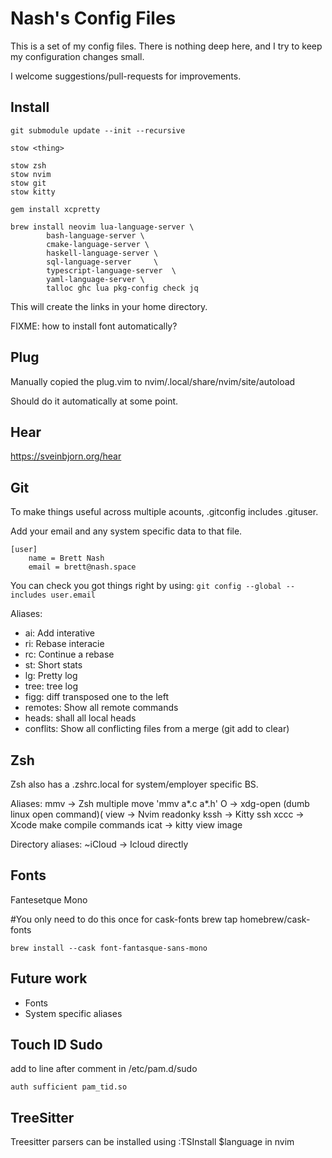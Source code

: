 Nash's Config Files
===================

This is a set of my config files.  There is nothing deep here, and I try to
keep my configuration changes small.

I welcome suggestions/pull-requests for improvements.

Install
-------

	git submodule update --init --recursive

	stow <thing>

	stow zsh
	stow nvim
	stow git
	stow kitty

    gem install xcpretty

    brew install neovim lua-language-server \
            bash-language-server \
            cmake-language-server \
            haskell-language-server \
            sql-language-server     \
            typescript-language-server  \
            yaml-language-server \
            talloc ghc lua pkg-config check jq



This will create the links in your home directory.

FIXME: how to install font automatically?

Plug
----

Manually copied the plug.vim to nvim/.local/share/nvim/site/autoload

Should do it automatically at some point.

Hear
----

https://sveinbjorn.org/hear

Git
---

To make things useful across multiple acounts, .gitconfig includes .gituser.

Add your email and any system specific data to that file.

```
[user]
	name = Brett Nash
	email = brett@nash.space
```

You can check you got things right by using: `git config --global --includes user.email`

Aliases:
  - ai: Add interative
  - ri: Rebase interacie
  - rc: Continue a rebase
  - st: Short stats
  - lg: Pretty log
  - tree: tree log
  - figg: diff transposed one to the left
  - remotes: Show all remote commands
  - heads: shall all local heads
  - conflits: Show all conflicting files from a merge (git add to clear)

Zsh
---

Zsh also has a .zshrc.local for system/employer specific BS.

Aliases:
    mmv -> Zsh multiple move 'mmv a*.c a*.h'
    O -> xdg-open (dumb linux open command)(
    view -> Nvim readonky
    kssh -> Kitty ssh
    xccc -> Xcode make compile commands
    icat -> kitty view image

Directory aliases:
    ~iCloud -> Icloud directly

Fonts
-----

Fantesetque Mono
 
#You only need to do this once for cask-fonts
    brew tap homebrew/cask-fonts

    brew install --cask font-fantasque-sans-mono

Future work
-----------

   - Fonts
   - System specific aliases

Touch ID Sudo
-------------

add to line after comment in /etc/pam.d/sudo

```
auth sufficient pam_tid.so
```

TreeSitter
----------

Treesitter parsers can be installed using :TSInstall $language in nvim
